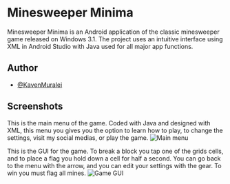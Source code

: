 
# Minesweeper Minima

Minesweeper Minima is an Android application of the classic minesweeper game released on Windows 3.1.
The project uses an intuitive interface using XML in Android Studio with Java used for all major app functions.



## Author

- [@KavenMuralei](https://github.com/KavenMuralei)


## Screenshots
This is the main menu of the game. Coded with Java and designed with XML, this menu you gives you the option to learn how to play, to change the settings, visit my social medias, or play the game.
![Main menu](https://media.licdn.com/dms/image/v2/D4E2DAQF3ZyPpUgY-Yw/profile-treasury-image-shrink_1920_1920/profile-treasury-image-shrink_1920_1920/0/1706493570600?e=1744862400&v=beta&t=P5Y8IH2wPeWR2TURDLEhVnDMu6xiCMiAl5FAQwQXBH0)


This is the GUI for the game. To break a block you tap one of the grids cells, and to place a flag you hold down a cell for half a second. You can go back to the menu with the arrow, and you can edit your settings with the gear. To win you must flag all mines.
![Game GUI](https://media.licdn.com/dms/image/v2/D4E2DAQG23Nr0joD8iA/profile-treasury-image-shrink_1920_1920/profile-treasury-image-shrink_1920_1920/0/1715712439865?e=1744862400&v=beta&t=wPDiw10-OE_pZwrIoPWE_jFXcV_8nuH5u_uCXCPpSOk)
